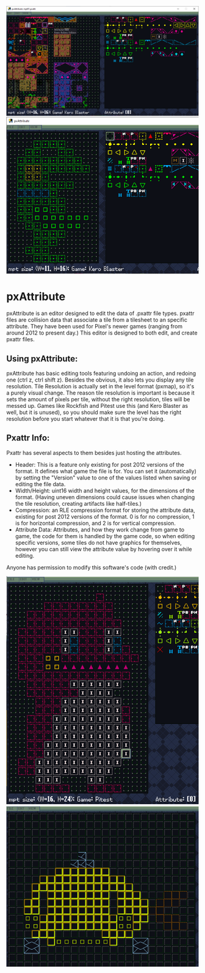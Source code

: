 ![Screenshot of the Program.](https://github.com/folderplug/pxAttribute/blob/main/programimg.png?raw=true)
![Pixel Art of Kaeru from Kero Blaster.](https://github.com/folderplug/pxAttribute/blob/main/kbimg.png?raw=true)

# pxAttribute
pxAttribute is an editor designed to edit the data of .pxattr file types. pxattr files are collision data that associate a tile from a tilesheet to an specific attribute. They have been used for Pixel's newer games (ranging from around 2012 to present day.) This editor is designed to both edit, and create pxattr files.

## Using pxAttribute:
pxAttribute has basic editing tools featuring undoing an action, and redoing one (ctrl z, ctrl shift z). Besides the obvious, it also lets you display any tile resolution. Tile Resolution is actually set in the level format (pxmap), so it's a purely visual change. The reason tile resolution is important is because it sets the amount of pixels per tile, without the right resolution, tiles will be messed up. Games like Rockfish and Pitest use this (and Kero Blaster as well, but it is unused), so you should make sure the level has the right resolution before you start whatever that it is that you're doing.

## Pxattr Info:
Pxattr has several aspects to them besides just hosting the attributes.
* Header: This is a feature only existing for post 2012 versions of the format. It defines what game the file is for. You can set it (automatically) by setting the "Version" value to one of the values listed when saving or  editing the file data.
* Width/Height: uint16 width and height values, for the dimensions of the format. (Having uneven dimensions could cause issues when changing the tile resolution, creating artifacts like half-tiles.)
* Compression: an RLE compression format for storing the attribute data, existing for post 2012 versions of the format. 0 is for no compression, 1 is for horizontal compression, and 2 is for vertical compression.
* Attribute Data: Attributes, and how they work change from game to game, the code for them is handled by the game code, so when editing specific versions, some tiles do not have graphics for themselves, however you can still view the attribute value by hovering over it while editing.

Anyone has permission to modify this software's code (with credit.)

![Pitest Pixel Art.](https://github.com/folderplug/pxAttribute/blob/main/pitestimg.png?raw=true)
![Rockfish Pixel .](https://github.com/folderplug/pxAttribute/blob/main/rfimg.png?raw=true)
